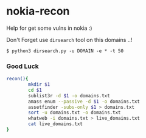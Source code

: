 # nokia-recon
Help for get some vulns in nokia :)

Don't Forget use ```dirsearch``` tool on this domains ..!

```
$ python3 dirsearch.py -u DOMAIN -e * -t 50
```
### Good Luck

```bash
recon(){
        mkdir $1
        cd $1
        sublist3r -d $1 -o domains.txt
        amass enum --passive -d $1 -o domains.txt
        assetfinder -subs-only $1 > domains.txt
        sort -u domains.txt -o domains.txt
        whatweb -i domains.txt > live_domains.txt
        cat live_domains.txt
}



```
